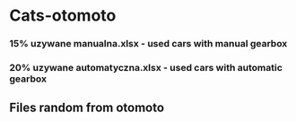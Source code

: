 # Cats-otomoto
### 15% uzywane manualna.xlsx - used cars with manual gearbox
### 20% uzywane automatyczna.xlsx - used cars with automatic gearbox


## Files random from otomoto 


